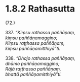 

# 1.8.2 Rathasutta




(72.)

337\. _“Kiṃsu rathassa paññāṇaṃ,_  
_kiṃsu paññāṇamaggino;_  
_Kiṃsu raṭṭhassa paññāṇaṃ,_  
_kiṃsu paññāṇamitthiyā”ti._  


338\. _“Dhajo rathassa paññāṇaṃ,_  
_dhūmo paññāṇamaggino;_  
_Rājā raṭṭhassa paññāṇaṃ,_  
_bhattā paññāṇamitthiyā”ti._  




